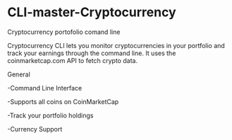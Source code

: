 # CLI-master-Cryptocurrency
Cryptocurrency portofolio comand line

Cryptocurrency CLI lets you monitor cryptocurrencies in your portfolio and track your earnings through the command line. It uses the coinmarketcap.com API to fetch crypto data.


General

-Command Line Interface

-Supports all coins on CoinMarketCap

-Track your portfolio holdings

-Currency Support
